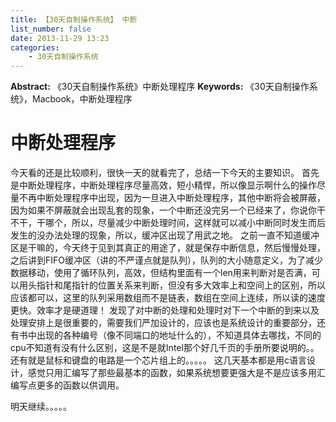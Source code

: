 ```yaml
---
title: 【30天自制操作系统】 中断
list_number: false
date: 2013-11-29 13:23
categories:
    - 30天自制操作系统
---
```

**Abstract:** 《30天自制操作系统》中断处理程序
**Keywords:** 《30天自制操作系统》，Macbook，中断处理程序
<!--more-->
# 中断处理程序
今天看的还是比较顺利，很快一天的就看完了，总结一下今天的主要知识。
首先是中断处理程序，中断处理程序尽量高效，短小精悍，所以像显示啊什么的操作尽量不再中断处理程序中出现，因为一旦进入中断处理程序，其他中断将会被屏蔽，因为如果不屏蔽就会出现乱套的现象，一个中断还没完另一个已经来了，你说你干不干，干哪个，所以，尽量减少中断处理时间，这样就可以减小中断同时发生而后发生的没办法处理的现象，所以，缓冲区出现了用武之地。
之前一直不知道缓冲区是干嘛的，今天终于见到其真正的用途了，就是保存中断信息，然后慢慢处理，之后讲到FIFO缓冲区（讲的不严谨点就是队列），队列的大小随意定义，为了减少数据移动，使用了循环队列，高效，但结构里面有一个len用来判断对是否满，可以用头指针和尾指针的位置关系来判断，但没有多大效率上和空间上的区别，所以应该都可以，这里的队列采用数组而不是链表，数组在空间上连续，所以读的速度更快。效率才是硬道理！
发现了对中断的处理和处理时对下一个中断的到来以及处理安排上是很重要的，需要我们严加设计的，应该也是系统设计的重要部分，还有书中出现的各种编号（像不同端口的地址什么的），不知道具体去哪找，不同的cpu不知道有没有什么区别，这是不是就Intel那个好几千页的手册所要说明的。。
还有就是鼠标和键盘的电路是一个芯片组上的。。。。。
这几天基本都是用c语言设计，感觉只用汇编写了那些最基本的函数，如果系统想要更强大是不是应该多用汇编写点更多的函数以供调用。

明天继续。。。。。





